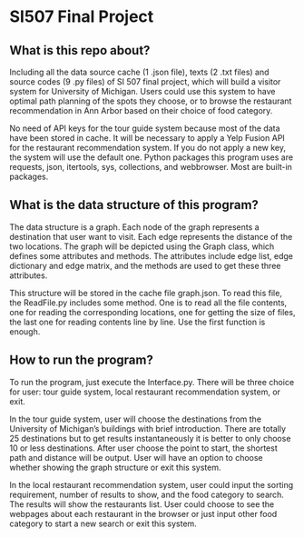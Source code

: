 # SI507 Final Project

## What is this repo about?
Including all the data source cache (1 .json file), texts (2 .txt files) and source codes (9 .py files) of SI 507 final project, which will build a visitor system for University of Michigan. Users could use this system to have optimal path planning of the spots they choose, or to browse the restaurant recommendation in Ann Arbor based on their choice of food category.

No need of API keys for the tour guide system because most of the data have been stored in cache. It will be necessary to apply a Yelp Fusion API for the restaurant recommendation system. If you do not apply a new key, the system will use the default one. Python packages this program uses are requests, json, itertools, sys, collections, and webbrowser. Most are built-in packages.

## What is the data structure of this program?
The data structure is a graph. Each node of the graph represents a destination that user want to visit. Each edge represents the distance of the two locations. The graph will be depicted using the Graph class, which defines some attributes and methods. The attributes include edge list, edge dictionary and edge matrix, and the methods are used to get these three attributes. 

This structure will be stored in the cache file graph.json. To read this file, the ReadFile.py includes some method. One is to read all the file contents, one for reading the corresponding locations, one for getting the size of files, the last one for reading contents line by line. Use the first function is enough.

## How to run the program?
To run the program, just execute the Interface.py. There will be three choice for user: tour guide system, local restaurant recommendation system, or exit.

In the tour guide system, user will choose the destinations from the University of Michigan’s buildings with brief introduction. There are totally 25 destinations but to get results instantaneously it is better to only choose 10 or less destinations. After user choose the point to start, the shortest path and distance will be output. User will have an option to choose whether showing the graph structure or exit this system.

In the local restaurant recommendation system, user could input the sorting requirement, number of results to show, and the food category to search. The results will show the restaurants list. User could choose to see the webpages about each restaurant in the browser or just input other food category to start a new search or exit this system.
